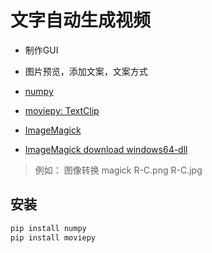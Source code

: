 <!--
 * @Author: “ifredom” ifredomvip@gmail.com
 * @Date: 2023-07-17 16:58:53
 * @LastEditors: “ifredom” ifredomvip@gmail.com
 * @LastEditTime: 2023-07-17 19:31:41
 * @FilePath: \createVideo\readme.md
 * @Description: 这是默认设置,请设置`customMade`, 打开koroFileHeader查看配置 进行设置: https://github.com/OBKoro1/koro1FileHeader/wiki/%E9%85%8D%E7%BD%AE
-->

# 文字自动生成视频

- 制作GUI
- 图片预览，添加文案，文案方式

- [numpy](https://numpy.org/install/)
- [moviepy: TextClip](https://moviepy-tburrows13.readthedocs.io/en/improve-docs/install.html)
- [ImageMagick](https://www.imagemagick.org/script/index.php)
- [ImageMagick download windows64-dll](ImageMagick-7.1.1-13-Q16-x64-dll.exe)

> 例如： 图像转换 magick R-C.png  R-C.jpg

## 安装

```bash
pip install numpy
pip install moviepy
```
